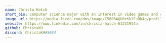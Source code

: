 ```yaml
---
name: Christa Hatch
short_bio: Computer science major with an interest in video games and cosplay.
image_url: https://media.licdn.com/dms/image/C5603AQH0rKk1FuDh4g/profile-displayphoto-shrink_800_800/0?e=1558569600&v=beta&t=AxedD5DRxukwOjqvYCbbZMMCcYS72s2nwR1098T0OdU
website: https://www.linkedin.com/in/christa-hatch-61231914a
github: ChristaKH
discord: ChristaKH#5684
---
```

